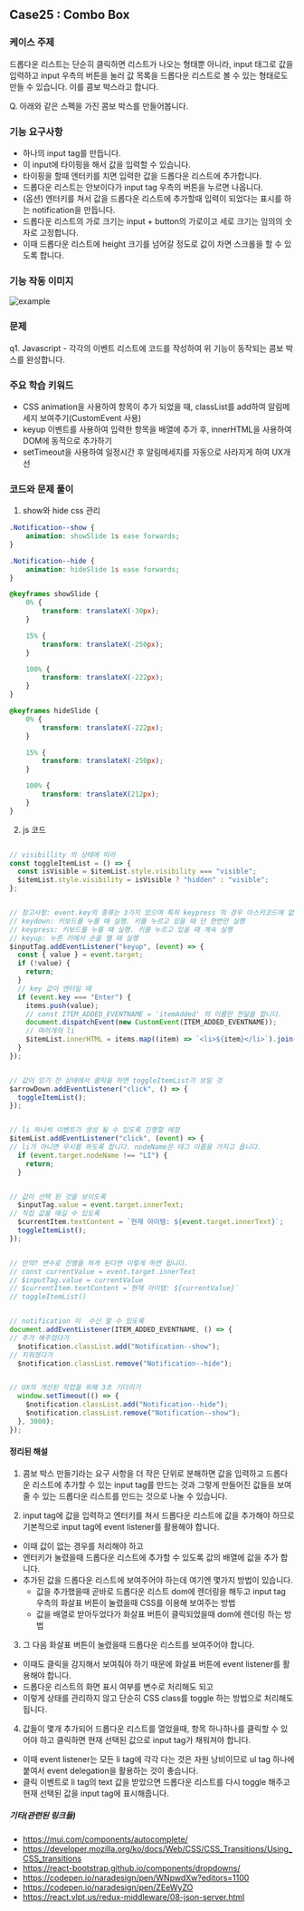 ## Case25 : Combo Box


### 케이스 주제
드롭다운 리스트는 단순히 클릭하면 리스트가 나오는 형태뿐 아니라, input 태그로 값을 입력하고 input 우측의 버튼을 눌러 값 목록을 드롭다운 리스트로 볼 수 있는 형태로도 만들 수 있습니다. 이를 콤보 박스라고 합니다.  


Q. 아래와 같은 스펙을 가진 콤보 박스를 만들어봅니다.


### 기능 요구사항
- 하나의 input tag를 만듭니다.
- 이 input에 타이핑을 해서 값을 입력할 수 있습니다.
- 타이핑을 할때 엔터키를 치면 입력한 값을 드롭다운 리스트에 추가합니다.
- 드롭다운 리스트는 안보이다가 input tag 우측의 버튼을 누르면 나옵니다.
- (옵션) 엔터키를 쳐서 값을 드롭다운 리스트에 추가할때 입력이 되었다는 표시를 하는 notification을 만듭니다.
- 드롭다운 리스트의 가로 크기는 input + button의 가로이고 세로 크기는 임의의 숫자로 고정합니다.
- 이때 드롭다운 리스트에 height 크기를 넘어갈 정도로 값이 차면 스크롤을 할 수 있도록 합니다.


### 기능 작동 이미지
![example](https://user-images.githubusercontent.com/59094619/134638576-3cec6005-b905-49c7-b880-618bd29e70e5.gif)


### 문제
q1. Javascript - 각각의 이벤트 리스트에 코드를 작성하여 위 기능이 동작되는 콤보 박스를 완성합니다.


### 주요 학습 키워드
- CSS animation을 사용하여 항목이 추가 되었을 때, classList를 add하여 알림메세지 보여주기(CustomEvent 사용)
- keyup 이벤트를 사용하여 입력한 항목을 배열에 추가 후, innerHTML을 사용하여 DOM에 동적으로 추가하기
- setTimeout을 사용하여 일정시간 후 알림메세지를 자동으로 사라지게 하여 UX개선

### 코드와 문제 풀이


1. show와 hide  css 관리
```css
.Notification--show {
    animation: showSlide 1s ease forwards;
}

.Notification--hide {
    animation: hideSlide 1s ease forwards;
}

@keyframes showSlide {
    0% {
        transform: translateX(-30px);
    }

    15% {
        transform: translateX(-250px);
    }

    100% {
        transform: translateX(-222px);
    }
}

@keyframes hideSlide {
    0% {
        transform: translateX(-222px);
    }

    15% {
        transform: translateX(-250px);
    }

    100% {
        transform: translateX(212px);
    }
}
```


2. js 코드
```js

// visibillity 의 상태에 따라
const toggleItemList = () => {
  const isVisible = $itemList.style.visibility === "visible";
  $itemList.style.visibility = isVisible ? "hidden" : "visible";
};


// 참고사항: event.key의 종류는 3가지 있으며 특히 keypress 의 경우 아스키코드에 없는 한글은 미지원 됩니다.
// keydown: 키보드를 누를 때 실행. 키를 누르고 있을 때 단 한번만 실행
// keypress: 키보드를 누를 때 실행. 키를 누르고 있을 때 계속 실행
// keyup: 누른 키에서 손을 뗄 때 실행
$inputTag.addEventListener("keyup", (event) => {
  const { value } = event.target;
  if (!value) {
    return;
  }
  // key 값이 엔터일 때
  if (event.key === "Enter") {
    items.push(value);
    // const ITEM_ADDED_EVENTNAME = 'itemAdded' 의 이름만 전달을 합니다.
    document.dispatchEvent(new CustomEvent(ITEM_ADDED_EVENTNAME));
    // 여러개의 li
    $itemList.innerHTML = items.map((item) => `<li>${item}</li>`).join("");
  }
});


// 값이 있기 전 상태에서 클릭을 하면 toggleItemList가 보일 것
$arrowDown.addEventListener("click", () => {
  toggleItemList();
});


// li 하나씩 이벤트가 생성 될 수 있도록 진행할 에정
$itemList.addEventListener("click", (event) => {
// li가 아니면 무시를 하도록 합니다. nodeName은 태그 이름을 가지고 옵니다.
  if (event.target.nodeName !== "LI") {
    return;
  }


// 값이 선택 된 것을 보이도록
  $inputTag.value = event.target.innerText;
// 직접 값을 매길 수 있도록
  $currentItem.textContent = `현재 아이템: ${event.target.innerText}`;
  toggleItemList();
});


// 만약? 변수로 진행을 하게 된다면 이렇게 하면 됩니다.
// const currentValue = event.target.innerText
// $inputTag.value = currentValue
// $currentItem.textContent =`현재 아이템: ${currentValue}`
// toggleItemList()


// notification 이  수신 할 수 있도록
document.addEventListener(ITEM_ADDED_EVENTNAME, () => {
// 추가 해주었다가
  $notification.classList.add("Notification--show");
// 지워졌다가
  $notification.classList.remove("Notification--hide");


// UX의 개선된 작업을 위해 3초 기다리기
  window.setTimeout(() => {
    $notification.classList.add("Notification--hide");
    $notification.classList.remove("Notification--show");
  }, 3000);
});
```



#### 정리된 해설
1. 콤보 박스 만들기라는 요구 사항을 더 작은 단위로 분해하면 값을 입력하고 드롭다운 리스트에 추가할 수 있는 input tag를 만드는 것과 그렇게 만들어진 값들을 보여줄 수 있는 드롭다운 리스트를 만드는 것으로 나눌 수 있습니다.

2. input tag에 값을 입력하고 엔터키를 쳐서 드롭다운 리스트에 값을 추가해야 하므로 기본적으로 input tag에 event listener를 활용해야 합니다.
- 이때 값이 없는 경우를 처리해야 하고
- 엔터키가 눌렸을때 드롭다운 리스트에 추가할 수 있도록 값의 배열에 값을 추가 합니다.
- 추가된 값을 드롭다운 리스트에 보여주어야 하는데 여기엔 몇가지 방법이 있습니다.
  * 값을 추가했을때 곧바로 드롭다운 리스트 dom에 렌더링을 해두고 input tag 우측의 화살표 버튼이 눌렸을때 CSS를 이용해 보여주는 방법
  * 값을 배열로 받아두었다가 화살표 버튼이 클릭되었을때 dom에 렌더링 하는 방법

3. 그 다음 화살표 버튼이 눌렸을때 드롭다운 리스트를 보여주어야 합니다.
- 이때도 클릭을 감지해서 보여줘야 하기 때문에 화살표 버튼에 event listener를 활용해야 합니다.
- 드롭다운 리스트의 화면 표시 여부를 변수로 처리해도 되고
- 이렇게 상태를 관리하지 않고 단순히 CSS class를 toggle 하는 방법으로 처리해도 됩니다.

4. 값들이 몇개 추가되어 드롭다운 리스트를 열었을때, 항목 하나하나를 클릭할 수 있어야 하고 클릭하면 현재 선택된 값으로 input tag가 채워져야 합니다.
- 이때 event listener는 모든 li tag에 각각 다는 것은 자원 낭비이므로 ul tag 하나에 붙여서 event delegation을 활용하는 것이 좋습니다.
- 클릭 이벤트로 li tag의 text 값을 받았으면 드롭다운 리스트를 다시 toggle 해주고 현재 선택된 값을 input tag에 표시해줍니다.


##### 기타(관련된 링크들)
- https://mui.com/components/autocomplete/
- https://developer.mozilla.org/ko/docs/Web/CSS/CSS_Transitions/Using_CSS_transitions
- https://react-bootstrap.github.io/components/dropdowns/
- https://codepen.io/naradesign/pen/WNpwdXw?editors=1100
- https://codepen.io/naradesign/pen/ZEeWyZO
- https://react.vlpt.us/redux-middleware/08-json-server.html
